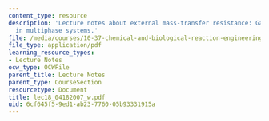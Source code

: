 ```yaml
---
content_type: resource
description: 'Lecture notes about external mass-transfer resistance: Gas-liquid reactions
  in multiphase systems.'
file: /media/courses/10-37-chemical-and-biological-reaction-engineering-spring-2007/6cf645f59ed1ab23776005b93331915a_lec18_04182007_w.pdf
file_type: application/pdf
learning_resource_types:
- Lecture Notes
ocw_type: OCWFile
parent_title: Lecture Notes
parent_type: CourseSection
resourcetype: Document
title: lec18_04182007_w.pdf
uid: 6cf645f5-9ed1-ab23-7760-05b93331915a
---
```

